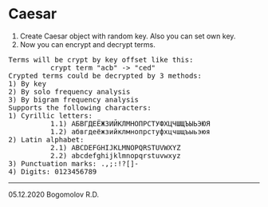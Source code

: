 # Caesar
1) Create Caesar object with random key. Also you can set own key.
2) Now you can encrypt and decrypt terms.
<pre>
Terms will be crypt by key offset like this:
          crypt term "acb" -> "ced"
Crypted terms could be decrypted by 3 methods:
1) By key
2) By solo frequency analysis
3) By bigram frequency analysis
Supports the following characters:
1) Сyrillic letters:
          1.1) АБВГДЕЁЖЗИЙКЛМНОПРСТУФХЦЧШЩЪЫЬЭЮЯ
          1.2) абвгдеёжзийклмнопрстуфхцчшщъыьэюя
2) Latin alphabet:
          2.1) ABCDEFGHIJKLMNOPQRSTUVWXYZ
          2.2) abcdefghijklmnopqrstuvwxyz
3) Punctuation marks: .,;:!?[]-
4) Digits: 0123456789
</pre>
---------
05.12.2020 Bogomolov R.D.
